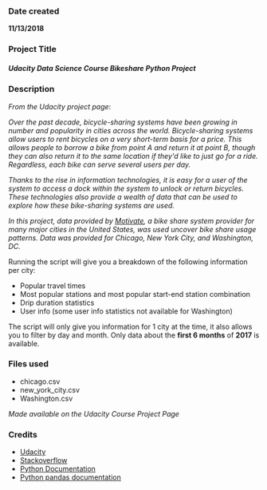### Date created
__11/13/2018__

### Project Title
##### Udacity Data Science Course Bikeshare Python Project

### Description
*From the Udacity project page*:

*Over the past decade, bicycle-sharing systems have been growing in number and popularity in cities across the world. Bicycle-sharing systems allow users to rent bicycles on a very short-term basis for a price. This allows people to borrow a bike from point A and return it at point B, though they can also return it to the same location if they'd like to just go for a ride. Regardless, each bike can serve several users per day.*

*Thanks to the rise in information technologies, it is easy for a user of the system to access a dock within the system to unlock or return bicycles. These technologies also provide a wealth of data that can be used to explore how these bike-sharing systems are used.*

*In this project, data provided by [Motivate](https://www.motivateco.com/), a bike share system provider for many major cities in the United States, was used uncover bike share usage patterns. Data was provided for Chicago, New York City, and Washington, DC.*

Running the script will give you a breakdown of the following information per city:
* Popular travel times
* Most popular stations and most popular start-end station combination
* Drip duration statistics
* User info (some user info statistics not available for Washington)

The script will only give you information for 1 city at the time, it also allows you to filter by day and month. Only data about the **first 6 months** of **2017** is available.

### Files used
* chicago.csv
* new_york_city.csv
* Washington.csv

*Made available on the Udacity Course Project Page*

### Credits
* [Udacity](https://www.Udacity.com/)
* [Stackoverflow](https://stackoverflow.com/)
* [Python Documentation](https://docs.python.org/3/)
* [Python pandas documentation](https://pandas.pydata.org/pandas-docs/stable/)
